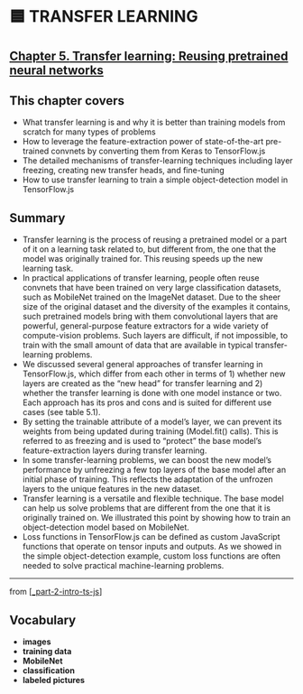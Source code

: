 # 🟦 TRANSFER LEARNING

## [**Chapter 5.** Transfer learning: Reusing pretrained neural networks](https://livebook.manning.com/book/deep-learning-with-javascript/chapter-5/)

## This chapter covers

- What transfer learning is and why it is better than training models from scratch for many types of problems
- How to leverage the feature-extraction power of state-of-the-art pre-trained convnets by converting them from Keras to TensorFlow.js
- The detailed mechanisms of transfer-learning techniques including layer freezing, creating new transfer heads, and fine-tuning
- How to use transfer learning to train a simple object-detection model in TensorFlow.js

## Summary

- Transfer learning is the process of reusing a pretrained model or a part of it on a learning task related to, but different from, the one that the model was originally trained for. This reusing speeds up the new learning task.
- In practical applications of transfer learning, people often reuse convnets that have been trained on very large classification datasets, such as MobileNet trained on the ImageNet dataset. Due to the sheer size of the original dataset and the diversity of the examples it contains, such pretrained models bring with them convolutional layers that are powerful, general-purpose feature extractors for a wide variety of compute-vision problems. Such layers are difficult, if not impossible, to train with the small amount of data that are available in typical transfer-learning problems.
- We discussed several general approaches of transfer learning in TensorFlow.js, which differ from each other in terms of 1) whether new layers are created as the “new head” for transfer learning and 2) whether the transfer learning is done with one model instance or two. Each approach has its pros and cons and is suited for different use cases (see table 5.1).
- By setting the trainable attribute of a model’s layer, we can prevent its weights from being updated during training (Model.fit() calls). This is referred to as freezing and is used to “protect” the base model’s feature-extraction layers during transfer learning.
- In some transfer-learning problems, we can boost the new model’s performance by unfreezing a few top layers of the base model after an initial phase of training. This reflects the adaptation of the unfrozen layers to the unique features in the new dataset.
- Transfer learning is a versatile and flexible technique. The base model can help us solve problems that are different from the one that it is originally trained on. We illustrated this point by showing how to train an object-detection model based on MobileNet.
- Loss functions in TensorFlow.js can be defined as custom JavaScript functions that operate on tensor inputs and outputs. As we showed in the simple object-detection example, custom loss functions are often needed to solve practical machine-learning problems.

---
from [[_part-2-intro-ts-js]]

## **Vocabulary**

- **images**
- **training data**
- **MobileNet**
- **classification**
- **labeled pictures**

[//begin]: # "Autogenerated link references for markdown compatibility"
[_part-2-intro-ts-js]: ../_part-2-intro-ts-js.md "Part 2 Intro TS JS"
[//end]: # "Autogenerated link references"